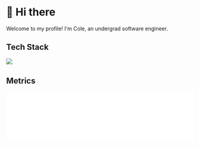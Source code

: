 # 👋 Hi there

Welcome to my profile! I'm Cole, an undergrad software engineer.

## Tech Stack

![](https://skillicons.dev/icons?perline=6&i=ts,js,electron,react,svelte,tailwind,postgres,mysql,sqlite,mongodb,redis,prisma)

## Metrics

<picture>
  <img src="/github-metrics.svg" alt="Cole's GitHub Metrics" draggable="false">
</picture>
